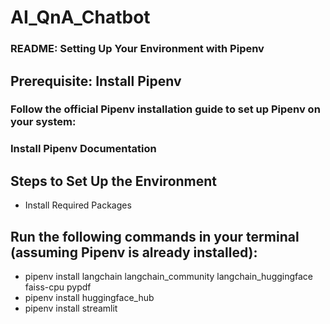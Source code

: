 # AI_QnA_Chatbot

### README: Setting Up Your Environment with Pipenv

## Prerequisite: Install Pipenv

### Follow the official Pipenv installation guide to set up Pipenv on your system:
### Install Pipenv Documentation

## Steps to Set Up the Environment
- Install Required Packages

## Run the following commands in your terminal (assuming Pipenv is already installed):

- pipenv install langchain langchain_community langchain_huggingface faiss-cpu pypdf
- pipenv install huggingface_hub
- pipenv install streamlit

